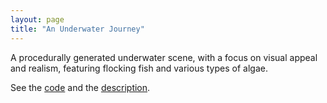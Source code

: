 ```yaml
---
layout: page
title: "An Underwater Journey"
---
```


A procedurally generated underwater scene, with a focus on visual appeal and realism, featuring flocking fish and various types of algae.

See the [code][project-repo] and the [description][project-description].

[project-repo]: https://github.com/Laggrif/cs-341-project/tree/main/code
[project-description]: https://github.com/Laggrif/cs-341-project/blob/main/final-report/final.md
